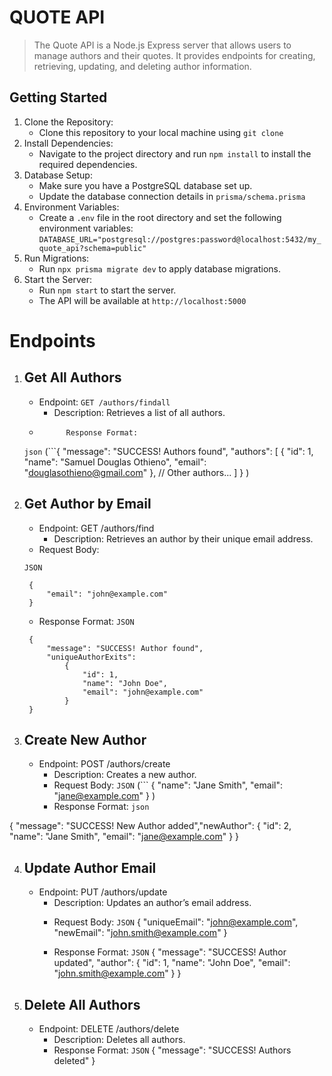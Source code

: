 # QUOTE API

> The Quote API is a Node.js Express server that allows users to manage authors and their quotes. It provides endpoints for creating, retrieving, updating, and deleting author information.

## Getting Started

1. Clone the Repository:
   - Clone this repository to your local machine using `git clone`
2. Install Dependencies:
   - Navigate to the project directory and run `npm install` to install the required dependencies.
3. Database Setup:
   - Make sure you have a PostgreSQL database set up.
   - Update the database connection details in `prisma/schema.prisma`
4. Environment Variables:
   - Create a `.env` file in the root directory and set the following environment variables:
     `DATABASE_URL="postgresql://postgres:password@localhost:5432/my_quote_api?schema=public"`
5. Run Migrations:
   - Run `npx prisma migrate dev` to apply database migrations.
6. Start the Server:
   - Run `npm start` to start the server.
   - The API will be available at `http://localhost:5000`

# Endpoints

1. ## Get All Authors 
    -   Endpoint: `GET /authors/findall`
           * Description: Retrieves a list of all authors.
    -           Response Format: 
    
    `json`
        (```{
                "message": "SUCCESS! Authors found",
                "authors": 
                    [
                        {
                            "id": 1,
                            "name": "Samuel Douglas Othieno",
                            "email": "douglasothieno@gmail.com"
                        },
                        // Other authors...
                    ] 
            }
        )

2. ## Get Author by Email
    - Endpoint: GET /authors/find
        * Description: Retrieves an author by their unique email address.
    -   Request Body:
    
    `JSON`
        
        {
            "email": "john@example.com"
        }

    -    Response Format:
     `JSON`

          
        
        {
            "message": "SUCCESS! Author found",
            "uniqueAuthorExits":
                {
                    "id": 1,
                    "name": "John Doe",
                    "email": "john@example.com"
                }
        }

3. ## Create New Author
    - Endpoint: POST /authors/create
        * Description: Creates a new author.
        - Request Body:
            `JSON`
            (```
                {
                    "name": "Jane Smith",
                    "email": "jane@example.com"
                }
            )
        - Response Format:
`json`
    
{
    "message": "SUCCESS! New Author added","newAuthor": 
        { 
            "id": 2,
            "name": "Jane Smith",             "email": "jane@example.com"
        }
}

            
4. ## Update Author Email
    - Endpoint: PUT /authors/update
        * Description: Updates an author’s email address.
        - Request Body:
            `JSON`
                {
                    "uniqueEmail": "john@example.com",
                    "newEmail": "john.smith@example.com"
                }             

        - Response Format:
            `JSON`
                {
                    "message": "SUCCESS! Author updated", "author": 
                        {
                            "id": 1,
                            "name": "John Doe",
                            "email": "john.smith@example.com"
                        }
                }

5. ## Delete All Authors
    - Endpoint: DELETE /authors/delete
        * Description: Deletes all authors.
        - Response Format:
            `JSON`
                {
                    "message": "SUCCESS! Authors deleted"
                }












